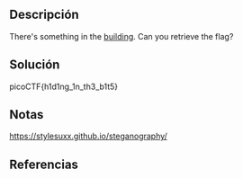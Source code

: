 ## Descripción
There's something in the [building](https://jupiter.challenges.picoctf.org/static/011955b303f293d60c8116e6a4c5c84f/buildings.png). Can you retrieve the flag?
## Solución
picoCTF{h1d1ng_1n_th3_b1t5}
## Notas
https://stylesuxx.github.io/steganography/
## Referencias
